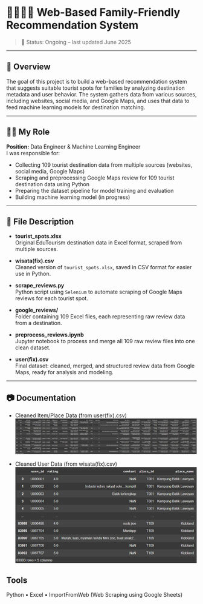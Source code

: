 # 👨‍👩‍👧‍👦 Web-Based Family-Friendly Recommendation System

> 🚧 Status: Ongoing – last updated June 2025

---

## 🧾 Overview

The goal of this project is to build a web-based recommendation system that suggests suitable tourist spots for families by analyzing destination metadata and user behavior.  The system gathers data from various sources, including websites, social media, and Google Maps, and uses that data to feed machine learning models for destination matching.

---

## 👩‍💻 My Role

**Position:** Data Engineer & Machine Learning Engineer  
I was responsible for:
- Collecting 109 tourist destination data from multiple sources (websites, social media, Google Maps)
- Scraping and preprocessing Google Maps review for 109 tourist destination data using Python
- Preparing the dataset pipeline for model training and evaluation
- Building machine learning model (in progress)

---

## 📁 File Description

- **tourist_spots.xlsx**  
  Original EduTourism destination data in Excel format, scraped from multiple sources.

- **wisata(fix).csv**  
  Cleaned version of `tourist_spots.xlsx`, saved in CSV format for easier use in Python.

- **scrape_reviews.py**  
  Python script using `Selenium` to automate scraping of Google Maps reviews for each tourist spot.

- **google_reviews/**  
  Folder containing 109 Excel files, each representing raw review data from a destination.

- **preprocess_reviews.ipynb**  
  Jupyter notebook to process and merge all 109 raw review files into one clean dataset.

- **user(fix).csv**  
  Final dataset: cleaned, merged, and structured review data from Google Maps, ready for analysis and modeling.

---

## 📷 Documentation

- Cleaned Item/Place Data (from user(fix).csv)
![User Data](./documentation/cleaned_place_screenshot.png) 

- Cleaned User Data (from wisata(fix).csv)
![Item Data](./documentation/cleaned_user_screenshot.png)


## Tools
Python ▪️ Excel ▪️ ImportFromWeb (Web Scraping using Google Sheets)


